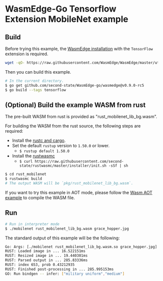 # WasmEdge-Go Tensorflow Extension MobileNet example

## Build

Before trying this example, the [WasmEdge installation](https://github.com/WasmEdge/WasmEdge/blob/master/docs/install.md) with the `TensorFlow` extension is required.

```bash
wget -qO- https://raw.githubusercontent.com/WasmEdge/WasmEdge/master/utils/install.sh | bash -s -- -e tf -v 0.9.0-rc.5
```

Then you can build this example.

```bash
# In the current directory.
$ go get github.com/second-state/WasmEdge-go/wasmedge@v0.9.0-rc5
$ go build --tags tensorflow
```

## (Optional) Build the example WASM from rust

The pre-built WASM from rust is provided as "rust_mobilenet_lib_bg.wasm".

For building the WASM from the rust source, the following steps are required:

* Install the [rustc and cargo](https://www.rust-lang.org/tools/install).
* Set the default `rustup` version to `1.50.0` or lower.
  * `$ rustup default 1.50.0`
* Install the [rustwasmc](https://github.com/second-state/rustwasmc)
  * `$ curl https://raw.githubusercontent.com/second-state/rustwasmc/master/installer/init.sh -sSf | sh`

```bash
$ cd rust_mobilenet
$ rustwasmc build
# The output WASM will be `pkg/rust_mobilenet_lib_bg.wasm`.
```

If you want to try this example in AOT mode, please follow the [Wasm AOT example](https://github.com/second-state/WasmEdge-go-examples/tree/master/go_WasmAOT) to compile the WASM file.

## Run

```bash
# Run in interpreter mode
$ ./mobilenet rust_mobilenet_lib_bg.wasm grace_hopper.jpg
```

The standard output of this example will be the following:

```bash
Go: Args: [./mobilenet rust_mobilenet_lib_bg.wasm.so grace_hopper.jpg]
RUST: Loaded image in ... 16.522151ms
RUST: Resized image in ... 19.440301ms
RUST: Parsed output in ... 285.83336ms
RUST: index 653, prob 0.43212935
RUST: Finished post-processing in ... 285.995153ms
GO: Run bindgen -- infer: ["military uniform","medium"]
```
